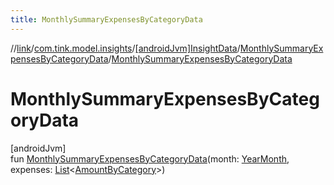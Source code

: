 ```yaml
---
title: MonthlySummaryExpensesByCategoryData
---
```

//[link](../../../../index.html)/[com.tink.model.insights](../../index.html)/[[androidJvm]InsightData](../index.html)/[MonthlySummaryExpensesByCategoryData](index.html)/[MonthlySummaryExpensesByCategoryData](-monthly-summary-expenses-by-category-data.html)



# MonthlySummaryExpensesByCategoryData



[androidJvm]\
fun [MonthlySummaryExpensesByCategoryData](-monthly-summary-expenses-by-category-data.html)(month: [YearMonth](../../../com.tink.model.time/[android-jvm]-year-month/index.html), expenses: [List](https://kotlinlang.org/api/latest/jvm/stdlib/kotlin.collections/-list/index.html)&lt;[AmountByCategory](../../../com.tink.model.relations/[android-jvm]-amount-by-category/index.html)&gt;)




